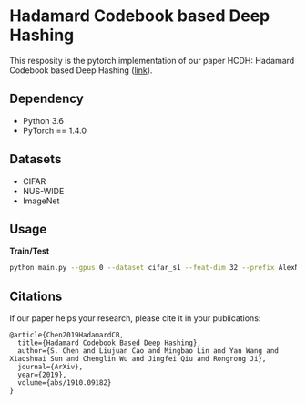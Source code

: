 # Hadamard Codebook based Deep Hashing

This resposity is the pytorch implementation of our paper HCDH: Hadamard Codebook based Deep Hashing ([link](https://arxiv.org/pdf/1910.09182.pdf)).


## Dependency
- Python 3.6
- PyTorch == 1.4.0

## Datasets
- CIFAR
- NUS-WIDE
- ImageNet

## Usage
**Train/Test**
``` bash
python main.py --gpus 0 --dataset cifar_s1 --feat-dim 32 --prefix AlexNet_32bit
```

## Citations
If our paper helps your research, please cite it in your publications:
```
@article{Chen2019HadamardCB,
  title={Hadamard Codebook Based Deep Hashing},
  author={S. Chen and Liujuan Cao and Mingbao Lin and Yan Wang and Xiaoshuai Sun and Chenglin Wu and Jingfei Qiu and Rongrong Ji},
  journal={ArXiv},
  year={2019},
  volume={abs/1910.09182}
}
```
